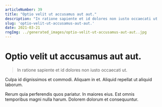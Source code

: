 ```yaml
---
articleNumber: 39
title: "Optio velit ut accusamus aut aut."
description: "In ratione sapiente et id dolores non iusto occaecati ut."
slug: 'optio-velit-ut-accusamus-aut-aut.'
date: 2021-03-21
rngImg: ../generated_images/optio-velit-ut-accusamus-aut-aut..jpg
---
```


# Optio velit ut accusamus aut aut.

> In ratione sapiente et id dolores non iusto occaecati ut.

Culpa id dignissimos et commodi. Aliquam in et. Aliquid repellat ut aliquid laborum.
 Rerum quia perferendis quos pariatur. In maiores eius. Est omnis temporibus magni nulla harum. Dolorem dolorum et consequuntur.
